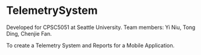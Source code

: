# TelemetrySystem

Developed for CPSC5051 at Seattle University. Team members: Yi Niu, Tong Ding, Chenjie Fan.

To create a Telemetry System and Reports for a Mobile Application.
